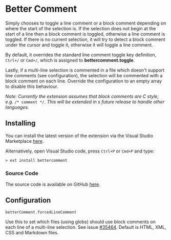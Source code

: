 # Better Comment

Simply chooses to toggle a line comment or a block comment depending on where the start of the selection is. If the selection does not begin at the start of a line then a block comment is toggled, otherwise a line comment is toggled. If there is no current selection, it will try to detect a block comment under the cursor and toggle it, otherwise it will toggle a line comment.

By default, it overrides the standard line comment toggle key definition, `Ctrl+/` or `Cmd+/`, which is assigned to **bettercomment.toggle**.

Lastly, if a multi-line selection is commented in a file which doesn't support line comments (see configuration), the selection will be commented with a block comment on each line. Override the configuration to an empty array to disable this behaviour.

*Note: Currently the extension assumes that block comments are C style, e.g.* `/* comment */`. *This will be extended in s future release to handle other languages.*

## Installing

You can install the latest version of the extension via the Visual Studio Marketplace [here](https://marketplace.visualstudio.com/items?itemName=Gruntfuggly.bettercomment).

Alternatively, open Visual Studio code, press `Ctrl+P` or `Cmd+P` and type:

    > ext install bettercomment

### Source Code

The source code is available on GitHub [here](https://github.com/Gruntfuggly/bettercomment).

## Configuration

`betterComment.forcedLineComment`

Use this to set which files (using globs) should use block comments on each line of a multi-line selection. See issue [#35464](https://github.com/Microsoft/vscode/issues/35464). Default is HTML, XML, CSS and Markdown files.
